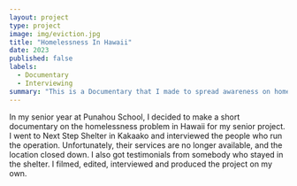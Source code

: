 ```yaml
---
layout: project
type: project
image: img/eviction.jpg
title: "Homelessness In Hawaii"
date: 2023
published: false
labels:
  - Documentary
  - Interviewing
summary: "This is a Documentary that I made to spread awareness on homelessness in Hawaii."
---
```


In my senior year at Punahou School, I decided to make a short documentary on the homelessness problem in Hawaii for my senior project. I went to Next Step Shelter in Kakaako and interviewed the people who run the operation. Unfortunately, their services are no longer available, and the location closed down. I also got testimonials from somebody who stayed in the shelter. I filmed, edited, interviewed and produced the project on my own. 
